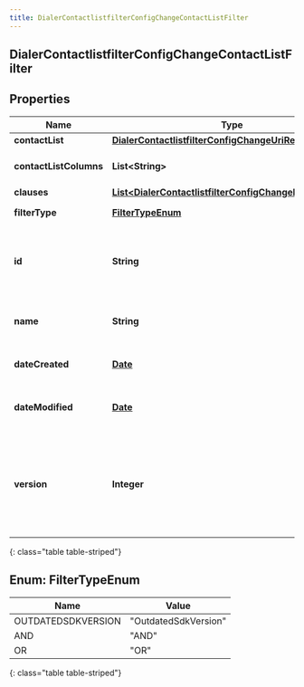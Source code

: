 ```yaml
---
title: DialerContactlistfilterConfigChangeContactListFilter
---
```


## DialerContactlistfilterConfigChangeContactListFilter

## Properties

| Name                   | Type                                                                                                                                       | Description                                                                   | Notes      |
| ---------------------- | ------------------------------------------------------------------------------------------------------------------------------------------ | ----------------------------------------------------------------------------- | ---------- |
| **contactList**        | <!----><!---->[**DialerContactlistfilterConfigChangeUriReference**](DialerContactlistfilterConfigChangeUriReference.md)<!---->             |                                                                               | [optional] |
| **contactListColumns** | <!----><!---->**List&lt;String&gt;**<!---->                                                                                                | The list of contact list columns                                              | [optional] |
| **clauses**            | <!----><!---->[**List&lt;DialerContactlistfilterConfigChangeFilterClause&gt;**](DialerContactlistfilterConfigChangeFilterClause.md)<!----> |                                                                               | [optional] |
| **filterType**         | [**FilterTypeEnum**](#FilterTypeEnum)<!---->                                                                                               | Contact list filter type                                                      | [optional] |
| **id**                 | <!----><!---->**String**<!---->                                                                                                            | The globally unique identifier for the object.                                | [optional] |
| **name**               | <!----><!---->**String**<!---->                                                                                                            | The UI-visible name of the object                                             | [optional] |
| **dateCreated**        | <!----><!---->[**Date**](Date.md)<!---->                                                                                                   | Creation time of the entity                                                   | [optional] |
| **dateModified**       | <!----><!---->[**Date**](Date.md)<!---->                                                                                                   | Last modified time of the entity                                              | [optional] |
| **version**            | <!----><!---->**Integer**<!---->                                                                                                           | Required for updates, must match the version number of the most recent update | [optional] |

{: class="table table-striped"}

<a name="FilterTypeEnum"></a>

## Enum: FilterTypeEnum

| Name               | Value                          |
| ------------------ | ------------------------------ |
| OUTDATEDSDKVERSION | &quot;OutdatedSdkVersion&quot; |
| AND                | &quot;AND&quot;                |
| OR                 | &quot;OR&quot;                 |

{: class="table table-striped"}
